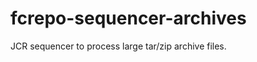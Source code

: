 fcrepo-sequencer-archives
=====================
JCR sequencer to process large tar/zip archive files.
